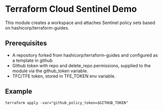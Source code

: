 # Terraform Cloud Sentinel Demo

This module creates a workspace and attaches Sentinel policy sets based on 
hashicorp/terraform-guides.

## Prerequisites
- A repository forked from hashicorp/terraform-guides and configured as a template in github
- Github token with repo and delete_repo permissions, supplied to the module via the github_token variable.
- TFC/TFE token, stored in TFE_TOKEN env variable.

## Example
```terraform apply -var="github_policy_token=$GITHUB_TOKEN"```


